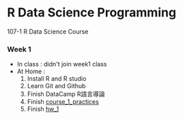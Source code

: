 # R Data Science Programming
107-1 R Data Science Course
    
### Week 1
* In class : didn't join week1 class
* At Home : 
    1. Install R and R studio
    2. Learn Git and Github
    3. Finish DataCamp R語言導論
    4. Finish [course_1_practices](https://github.com/Neniz/107-1-CSX/tree/master/course_1)
    5. Finish [hw_1](https://github.com/Neniz/107-1-CSX/tree/master/hw_1)
    
